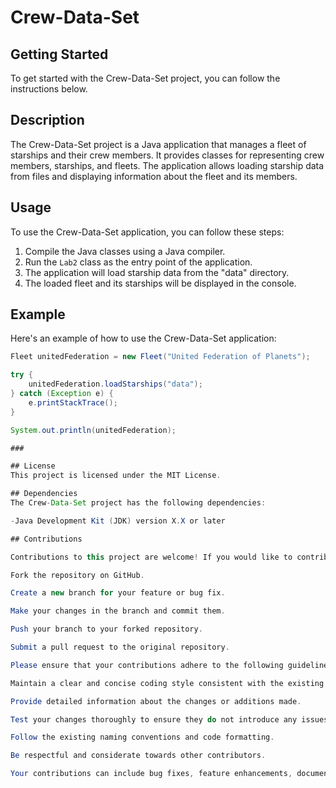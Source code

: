 # Crew-Data-Set

## Getting Started

To get started with the Crew-Data-Set project, you can follow the instructions below.

## Description

The Crew-Data-Set project is a Java application that manages a fleet of starships and their crew members. It provides classes for representing crew members, starships, and fleets. The application allows loading starship data from files and displaying information about the fleet and its members.

## Usage

To use the Crew-Data-Set application, you can follow these steps:

1. Compile the Java classes using a Java compiler.
2. Run the `Lab2` class as the entry point of the application.
3. The application will load starship data from the "data" directory.
4. The loaded fleet and its starships will be displayed in the console.

## Example

Here's an example of how to use the Crew-Data-Set application:

```java
Fleet unitedFederation = new Fleet("United Federation of Planets");

try {
    unitedFederation.loadStarships("data");
} catch (Exception e) {
    e.printStackTrace();
}

System.out.println(unitedFederation);

###

## License
This project is licensed under the MIT License.

## Dependencies
The Crew-Data-Set project has the following dependencies:

-Java Development Kit (JDK) version X.X or later

## Contributions

Contributions to this project are welcome! If you would like to contribute, please follow these steps:

Fork the repository on GitHub.

Create a new branch for your feature or bug fix.

Make your changes in the branch and commit them.

Push your branch to your forked repository.

Submit a pull request to the original repository.

Please ensure that your contributions adhere to the following guidelines:

Maintain a clear and concise coding style consistent with the existing codebase.

Provide detailed information about the changes or additions made.

Test your changes thoroughly to ensure they do not introduce any issues.

Follow the existing naming conventions and code formatting.

Be respectful and considerate towards other contributors.

Your contributions can include bug fixes, feature enhancements, documentation improvements, or any other valuable additions to the project.
